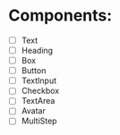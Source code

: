 # Components:

- [ ] Text
- [ ] Heading
- [ ] Box
- [ ] Button
- [ ] TextInput
- [ ] Checkbox
- [ ] TextArea
- [ ] Avatar
- [ ] MultiStep